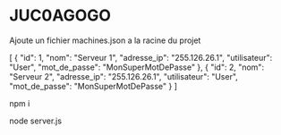 # JUC0AGOGO


Ajoute un fichier machines.json a la racine du projet

[
    {
      "id": 1,
      "nom": "Serveur 1",
      "adresse_ip": "255.126.26.1",
      "utilisateur": "User",
      "mot_de_passe": "MonSuperMotDePasse"
    },
    {
      "id": 2,
      "nom": "Serveur 2",
      "adresse_ip": "255.126.26.1",
      "utilisateur": "User",
      "mot_de_passe": "MonSuperMotDePasse"
    }
]


npm i

node server.js